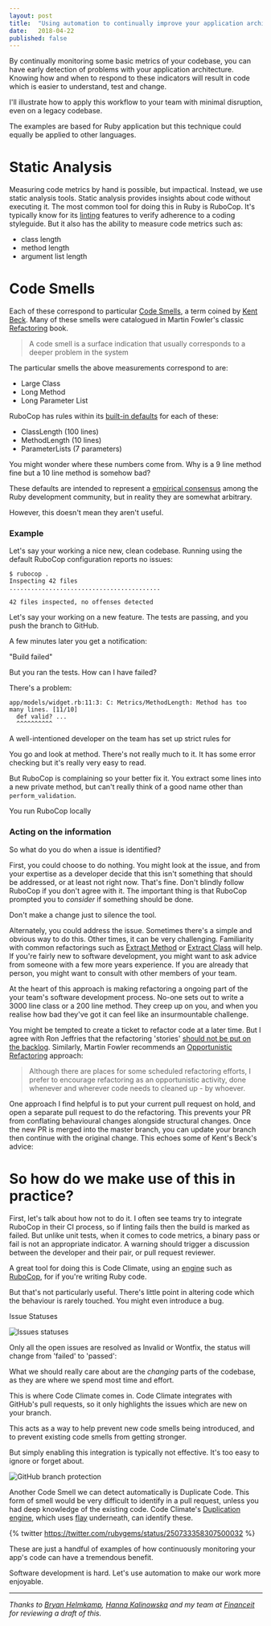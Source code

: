 ```yaml
---
layout: post
title:  "Using automation to continually improve your application architecture"
date:   2018-04-22
published: false
---
```

By continually monitoring some basic metrics of your codebase, you can have early detection of problems with your application architecture. Knowing how and when to respond to these indicators will result in code which is easier to understand, test and change.

I'll illustrate how to apply this workflow to your team with minimal disruption, even on a legacy codebase.

The examples are based for Ruby application but this technique could equally be applied to other languages.

# Static Analysis

Measuring code metrics by hand is possible, but impactical.
Instead, we use static analysis tools.
Static analysis provides insights about code without executing it.
The most common tool for doing this in Ruby is RuboCop.
It's typically know for its [linting] features to verify adherence to a coding styleguide.
But it also has the ability to measure code metrics such as:

* class length
* method length
* argument list length

# Code Smells

Each of these correspond to particular [Code Smells](https://martinfowler.com/bliki/CodeSmell.html), a term coined by [Kent Beck][beck].
Many of these smells were catalogued in Martin Fowler's classic [Refactoring](https://martinfowler.com/books/refactoring.html) book.

> A code smell is a surface indication that usually corresponds to a deeper problem in the system

The particular smells the above measurements correspond to are:

* Large Class
* Long Method
* Long Parameter List

RuboCop has rules within its [built-in defaults][rubocop defaults] for each of these:

* ClassLength (100 lines)
* MethodLength (10 lines)
* ParameterLists (7 parameters)

You might wonder where these numbers come from.
Why is a 9 line method fine but a 10 line method is somehow bad?

These defaults are intended to represent a [empirical consensus](https://github.com/bbatsov/ruby-style-guide) among the Ruby development community, but in reality they are somewhat arbitrary.

However, this doesn't mean they aren't useful.

### Example

Let's say your working a nice new, clean codebase. Running 
using the default RuboCop configuration reports no issues:

```
$ rubocop .
Inspecting 42 files
..........................................

42 files inspected, no offenses detected
```

Let's say your working on a new feature. The tests are passing, and you push the
branch to GitHub.

A few minutes later you get a notification:

"Build failed"

But you ran the tests. How can I have failed?

There's a problem:

```
app/models/widget.rb:11:3: C: Metrics/MethodLength: Method has too many lines. [11/10]
  def valid? ...
  ^^^^^^^^^^
```

A well-intentioned developer on the team has set up strict rules for

You go and look at method. There's not really much to it. It has some error
checking but it's really very easy to read.

But RuboCop is complaining so your better fix it. You extract some lines into a
new private method, but can't really think of a good name other than
`perform_validation`.

You run RuboCop locally 

### Acting on the information

So what do you do when a issue is identified?

First, you could choose to do nothing.
You might look at the issue, and from your expertise as a developer decide that this isn't something that should be addressed, or at least not right now.
That's fine. Don't blindly follow RuboCop if you don't agree with it.
The important thing is that RuboCop prompted you to *consider* if something should be done.

Don't make a change just to silence the tool.

Alternately, you could address the issue.
Sometimes there's a simple and obvious way to do this.
Other times, it can be very challenging.
Familiarity with common refactorings such as [Extract Method](https://refactoring.com/catalog/extractMethod.html) or [Extract Class](https://refactoring.com/catalog/extractClass.html) will help.
If you're fairly new to software development, you might want to ask advice from someone with a few more years experience.
If you are already that person, you might want to consult with other members of your team.

At the heart of this approach is making refactoring a ongoing part of the your team's software development process.
No-one sets out to write a 3000 line class or a 200 line method.
They creep up on you, and when you realise how bad they've got it can feel like an insurmountable challenge.

You might be tempted to create a ticket to refactor code at a later time.
But I agree with Ron Jeffries that the refactoring 'stories' [should not be put on the backlog](http://ronjeffries.com/xprog/articles/refactoring-not-on-the-backlog/).
Similarly, Martin Fowler recommends an [Opportunistic Refactoring](https://martinfowler.com/bliki/OpportunisticRefactoring.html) approach:

> Although there are places for some scheduled refactoring efforts, I prefer to encourage refactoring as an opportunistic activity, done whenever and wherever code needs to cleaned up - by whoever.

One approach I find helpful is to put your current pull request on hold, and open a separate pull request to do the refactoring.
This prevents your PR from conflating behavioural changes alongside structural changes.
Once the new PR is merged into the master branch, you can update your branch then continue with the original change.
This echoes some of Kent's Beck's advice:

# So how do we make use of this in practice?

First, let's talk about how not to do it. I often see teams try to integrate RuboCop in their CI process, so if linting fails then the build is marked as failed.
But unlike unit tests, when it comes to code metrics, a binary pass or fail is not an appropriate indicator. A warning should trigger a discussion between the developer and their pair, or pull request reviewer.

A great tool for doing this is Code Climate, using an [engine] such as [RuboCop](https://github.com/bbatsov/rubocop), for if you're writing Ruby code.

But that's not particularly useful.
There's little point in altering code which the behaviour is rarely touched.
You might even introduce a bug.

Issue Statuses

![Issues statuses](https://codeclimate.com/files/58c179ae33909a3e7800244d)

Only all the open issues are resolved as Invalid or Wontfix, the status will
change from 'failed' to 'passed':

What we should really care about are the *changing* parts of the codebase, as they are where we spend most time and effort.

This is where Code Climate comes in.
Code Climate integrates with GitHub's pull requests, so it only highlights the issues which are new on your branch.

This acts as a way to help prevent new code smells being introduced, and to prevent existing code smells from getting stronger.

But simply enabling this integration is typically not effective.
It's too easy to ignore or forget about.

![GitHub branch protection](/assets/images/branch-protection.png)

Another Code Smell we can detect automatically is Duplicate Code.
This form of smell would be very difficult to identify in a pull request, unless you had deep knowledge of the existing code.
Code Climate's [Duplication engine](codeclimate-duplicatio), which uses [flay](https://github.com/seattlerb/flay) underneath, can identify these.

{% twitter https://twitter.com/rubygems/status/250733358307500032 %}

These are just a handful of examples of how continuously monitoring your app's code can have a tremendous benefit.

Software development is hard.
Let's use automation to make our work more enjoyable.

---

_Thanks to [Bryan Helmkamp][bryan], [Hanna Kalinowska][hanna] and my team at [Financeit] for reviewing a draft of this._

[engine]: https://docs.codeclimate.com/v1.0/docs/list-of-engines
[beck]: https://twitter.com/kentbeck
[rubocop defaults]: https://github.com/bbatsov/rubocop/blob/master/config/default.yml
[Financeit]: https://www.financeit.io/
[Hanna]: https://github.com/hannakalinowska
[bryan]: https://twitter.com/brynary
[linting]: https://en.wikipedia.org/wiki/Lint_(software)
